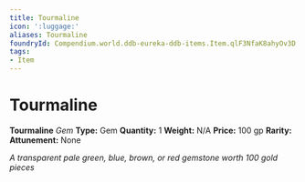 ```yaml
---
title: Tourmaline
icon: ':luggage:'
aliases: Tourmaline
foundryId: Compendium.world.ddb-eureka-ddb-items.Item.qlF3NfaK8ahyOv3D
tags:
- Item
---
```


# Tourmaline

**Tourmaline**
_Gem_
**Type:** Gem
**Quantity:** 1
**Weight:** N/A
**Price:** 100 gp
**Rarity:** 
**Attunement:** None

*A transparent pale green, blue, brown, or red gemstone worth 100 gold pieces*